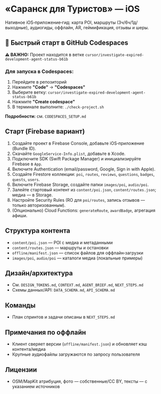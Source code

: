 # «Саранск для Туристов» — iOS

Нативное iOS‑приложение‑гид: карта POI, маршруты (3ч/6ч/1д/выходные), аудиогиды, оффлайн, AR, геймификация, отзывы и шеры.

## 🚀 **Быстрый старт в GitHub Codespaces**

**⚠️ ВАЖНО:** Проект находится в ветке `cursor/investigate-expired-development-agent-status-b61b`

### **Для запуска в Codespaces:**
1. Перейдите в репозиторий
2. Нажмите **"Code"** → **"Codespaces"**
3. Выберите ветку: `cursor/investigate-expired-development-agent-status-b61b`
4. Нажмите **"Create codespace"**
5. В терминале выполните: `./check-project.sh`

**Подробности:** см. `CODESPACES_SETUP.md`

## Старт (Firebase вариант)
1. Создайте проект в Firebase Console, добавьте iOS‑приложение (Bundle ID).
2. Скачайте `GoogleService-Info.plist`, добавьте в Xcode.
3. Подключите SDK (Swift Package Manager) и инициализируйте Firebase в `App`.
4. Включите Authentication (email/password, Google, Sign in with Apple).
5. Создайте Firestore коллекции: `poi`, `routes`, `reviews`, `questions`, `badges`, `quests`, `users`.
6. Включите Firebase Storage, создайте папки `images/poi`, `audio/poi`.
7. Залейте стартовый контент из `content/poi.json`, `content/routes.json`; медиа — в Storage.
8. Настройте Security Rules (RO для `poi/routes`, запись отзывов — только авторизованным).
9. (Опционально) Cloud Functions: `generateRoute`, `awardBadge`, агрегация афиши.

## Структура контента
- `content/poi.json` — POI с медиа и метаданными
- `content/routes.json` — маршруты и остановки
- `offline/manifest.json` — список файлов для оффлайн‑загрузки
- `images/poi`, `audio/poi` — каталоги медиа (локальные примеры)

## Дизайн/архитектура
- См. `DESIGN_TOKENS.md`, `CONTEXT.md`, `AGENT_BRIEF.md`, `NEXT_STEPS.md`
- Схемы данных/API: `DATA_SCHEMA.md`, `API_SCHEMA.md`

## Команды
- План спринтов и задачи описаны в `NEXT_STEPS.md`

## Примечания по оффлайн
- Клиент сверяет версии (`offline/manifest.json`) и обновляет кэш контента/медиа
- Крупные аудиофайлы загружаются по запросу пользователя

## Лицензии
- OSM/MapKit атрибуция, фото — собственные/CC BY, тексты — с указанием источников